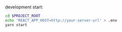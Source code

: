 development start:

```bash
cd $PROJECT_ROOT
echo 'REACT_APP_HOST=http://your-server-url' > .env
yarn start
```